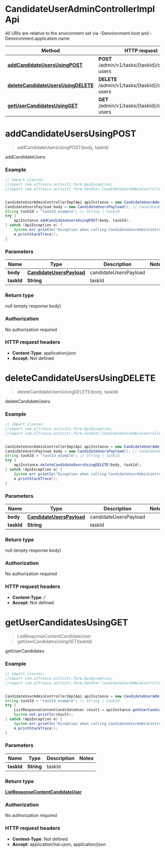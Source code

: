 # CandidateUserAdminControllerImplApi

All URIs are relative to the environment set via -Denvironment.host and -Denvironment.application.name

Method | HTTP request | Description
------------- | ------------- | -------------
[**addCandidateUsersUsingPOST**](CandidateUserAdminControllerImplApi.md#addCandidateUsersUsingPOST) | **POST** /admin/v1/tasks/{taskId}/candidate-users | addCandidateUsers
[**deleteCandidateUsersUsingDELETE**](CandidateUserAdminControllerImplApi.md#deleteCandidateUsersUsingDELETE) | **DELETE** /admin/v1/tasks/{taskId}/candidate-users | deleteCandidateUsers
[**getUserCandidatesUsingGET**](CandidateUserAdminControllerImplApi.md#getUserCandidatesUsingGET) | **GET** /admin/v1/tasks/{taskId}/candidate-users | getUserCandidates

<a name="addCandidateUsersUsingPOST"></a>
# **addCandidateUsersUsingPOST**
> addCandidateUsersUsingPOST(body, taskId)

addCandidateUsers

### Example
```java
// Import classes:
//import com.alfresco.activiti.form.ApiException;
//import com.alfresco.activiti.form.handler.CandidateUserAdminControllerImplApi;


CandidateUserAdminControllerImplApi apiInstance = new CandidateUserAdminControllerImplApi();
CandidateUsersPayload body = new CandidateUsersPayload(); // CandidateUsersPayload | candidateUsersPayload
String taskId = "taskId_example"; // String | taskId
try {
    apiInstance.addCandidateUsersUsingPOST(body, taskId);
} catch (ApiException e) {
    System.err.println("Exception when calling CandidateUserAdminControllerImplApi#addCandidateUsersUsingPOST");
    e.printStackTrace();
}
```

### Parameters

Name | Type | Description  | Notes
------------- | ------------- | ------------- | -------------
 **body** | [**CandidateUsersPayload**](CandidateUsersPayload.md)| candidateUsersPayload |
 **taskId** | **String**| taskId |

### Return type

null (empty response body)

### Authorization

No authorization required

### HTTP request headers

 - **Content-Type**: application/json
 - **Accept**: Not defined

<a name="deleteCandidateUsersUsingDELETE"></a>
# **deleteCandidateUsersUsingDELETE**
> deleteCandidateUsersUsingDELETE(body, taskId)

deleteCandidateUsers

### Example
```java
// Import classes:
//import com.alfresco.activiti.form.ApiException;
//import com.alfresco.activiti.form.handler.CandidateUserAdminControllerImplApi;


CandidateUserAdminControllerImplApi apiInstance = new CandidateUserAdminControllerImplApi();
CandidateUsersPayload body = new CandidateUsersPayload(); // CandidateUsersPayload | candidateUsersPayload
String taskId = "taskId_example"; // String | taskId
try {
    apiInstance.deleteCandidateUsersUsingDELETE(body, taskId);
} catch (ApiException e) {
    System.err.println("Exception when calling CandidateUserAdminControllerImplApi#deleteCandidateUsersUsingDELETE");
    e.printStackTrace();
}
```

### Parameters

Name | Type | Description  | Notes
------------- | ------------- | ------------- | -------------
 **body** | [**CandidateUsersPayload**](CandidateUsersPayload.md)| candidateUsersPayload |
 **taskId** | **String**| taskId |

### Return type

null (empty response body)

### Authorization

No authorization required

### HTTP request headers

 - **Content-Type**: */*
 - **Accept**: Not defined

<a name="getUserCandidatesUsingGET"></a>
# **getUserCandidatesUsingGET**
> ListResponseContentCandidateUser getUserCandidatesUsingGET(taskId)

getUserCandidates

### Example
```java
// Import classes:
//import com.alfresco.activiti.form.ApiException;
//import com.alfresco.activiti.form.handler.CandidateUserAdminControllerImplApi;


CandidateUserAdminControllerImplApi apiInstance = new CandidateUserAdminControllerImplApi();
String taskId = "taskId_example"; // String | taskId
try {
    ListResponseContentCandidateUser result = apiInstance.getUserCandidatesUsingGET(taskId);
    System.out.println(result);
} catch (ApiException e) {
    System.err.println("Exception when calling CandidateUserAdminControllerImplApi#getUserCandidatesUsingGET");
    e.printStackTrace();
}
```

### Parameters

Name | Type | Description  | Notes
------------- | ------------- | ------------- | -------------
 **taskId** | **String**| taskId |

### Return type

[**ListResponseContentCandidateUser**](ListResponseContentCandidateUser.md)

### Authorization

No authorization required

### HTTP request headers

 - **Content-Type**: Not defined
 - **Accept**: application/hal+json, application/json

